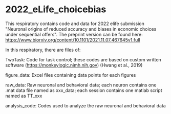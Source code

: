 # 2022_eLife_choicebias
This respiratory contains code and data for 2022 elife submission "Neuronal origins of reduced accuracy and biases in economic choices under sequential offers".
The preprint version can be found here: https://www.biorxiv.org/content/10.1101/2021.11.07.467645v1.full

In this respiratory, there are files of:

TwoTask: Code for task control; these codes are based on custom written software (https://monkeylogic.nimh.nih.gov) (Hwang et al., 2019)

figure_data: Excel files containing data points for each figures

raw_data: Raw neuronal and behavioral data; each neuron contains one .mat data file named as xxx_data; each session contains one matlab script named as TT_xxx

analysis_code: Codes used to analyze the raw neuronal and behavioral data
